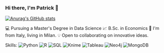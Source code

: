 ### Hi there, I'm Patrick 👋

[![Anurag's GitHub stats](https://github-readme-stats.vercel.app/api?username=patrickk00)](https://github.com/anuraghazra/github-readme-stats)

💻 Pursuing a Master's Degree in Data Science 
📈 B.Sc. in Economics 
📍 I'm from Italy, living in Milan. 
💡 Open to collaborating on innovative ideas.

Skills: 
![Python](https://img.shields.io/badge/-Python-3776AB?style=flat-square&logo=python&logoColor=white)
![R](https://img.shields.io/badge/-R-276DC3?style=flat-square&logo=r&logoColor=white)
![SQL](https://img.shields.io/badge/-SQL-4479A1?style=flat-square&logo=sql&logoColor=white)
![Knime](https://img.shields.io/badge/-Knime-F4C300?style=flat-square&logo=knime&logoColor=white)
![Tableau](https://img.shields.io/badge/-Tableau-E97627?style=flat-square&logo=tableau&logoColor=white)
![Neo4j](https://img.shields.io/badge/-Neo4j-008CC1?style=flat-square&logo=neo4j&logoColor=white)
![MongoDB](https://img.shields.io/badge/-MongoDB-47A248?style=flat-square&logo=mongodb&logoColor=white)


